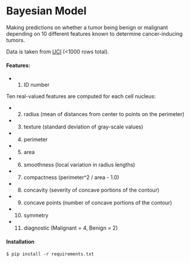 # Bayesian Model

Making predictions on whether a tumor being benign or malignant depending on 10 different features known to determine cancer-inducing tumors.

Data is taken from [UCI](https://archive.ics.uci.edu/ml/datasets/Breast+Cancer+Wisconsin+(Diagnostic)) (<1000 rows total).

#### Features:

* 1) ID number

Ten real-valued features are computed for each cell nucleus:

* 2) radius (mean of distances from center to points on the perimeter)
* 3) texture (standard deviation of gray-scale values)
* 4) perimeter
* 5) area
* 6) smoothness (local variation in radius lengths)
* 7) compactness (perimeter^2 / area - 1.0)
* 8) concavity (severity of concave portions of the contour)
* 9) concave points (number of concave portions of the contour)
* 10) symmetry
* 11) diagnostic (Malignant = 4, Benign = 2)

#### Installation

```
$ pip install -r requirements.txt
```